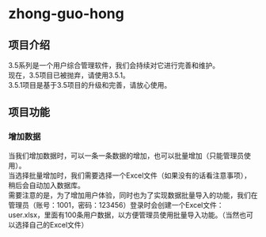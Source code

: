 # zhong-guo-hong
## 项目介绍
3.5系列是一个用户综合管理软件，我们会持续对它进行完善和维护。<br>
现在，3.5项目已被抛弃，请使用3.5.1。<br>
3.5.1项目是基于3.5项目的升级和完善，请放心使用。<br>

## 项目功能
### 增加数据

当我们增加数据时，可以一条一条数据的增加，也可以批量增加（只能管理员使用）。<br>
当选择批量增加时，我们需要选择一个Excel文件（如果没有的话看注意事项），稍后会自动加入数据库。<br>
需要注意的是，为了增加用户体验，同时也为了实现数据批量导入的功能，我们在管理员（账号：1001，密码：123456）登录时会创建一个Excel文件：user.xlsx，里面有100条用户数据，以方便管理员使用批量导入功能。（当然也可以选择自己的Excel文件）
